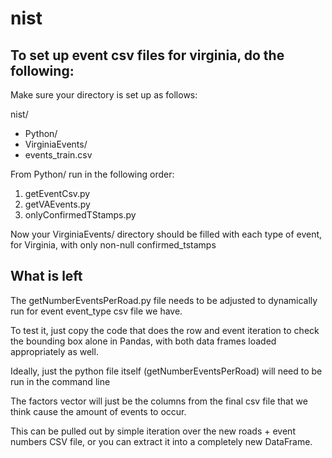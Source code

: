 # nist

## To set up event csv files for virginia, do the following:

Make sure your directory is set up as follows:

nist/
 - Python/
 - VirginiaEvents/
 - events_train.csv

From Python/ run in the following order:

 1. getEventCsv.py
 2. getVAEvents.py
 3. onlyConfirmedTStamps.py

Now your VirginiaEvents/ directory should be filled with each type of event, for Virginia, with only non-null confirmed_tstamps

## What is left

The getNumberEventsPerRoad.py file needs to be adjusted to dynamically run for event event_type csv file we have.

To test it, just copy the code that does the row and event iteration to check the bounding box alone in Pandas, with both data frames loaded appropriately as well.

Ideally, just the python file itself (getNumberEventsPerRoad) will need to be run in the command line

The factors vector will just be the columns from the final csv file that we think cause the amount of events to occur.

This can be pulled out by simple iteration over the new roads + event numbers CSV file, or you can extract it into a completely new DataFrame.
